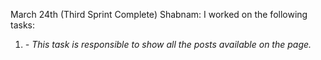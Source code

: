 March 24th (Third Sprint Complete)
Shabnam:
I worked on the following tasks:
1. <I am able to see all the posts> - This task is responsible to show all the posts available on the page.



